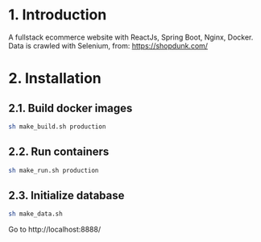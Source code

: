 # 1. Introduction

A fullstack ecommerce website with ReactJs, Spring Boot, Nginx, Docker. Data is crawled with Selenium, from: https://shopdunk.com/

# 2. Installation

## 2.1. Build docker images

```bash
sh make_build.sh production
```

## 2.2. Run containers

```bash
sh make_run.sh production
```

## 2.3. Initialize database

```bash
sh make_data.sh
```

Go to http://localhost:8888/
